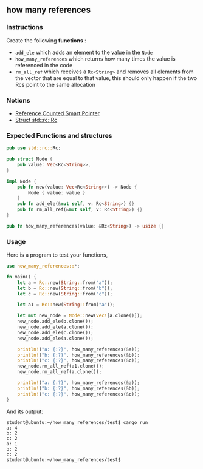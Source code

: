 ## how many references

### Instructions

Create the following **functions** :

- `add_ele` which adds an element to the value in the `Node`
- `how_many_references` which returns how many times the value is referenced in the code
- `rm_all_ref` which receives a `Rc<String>` and removes all elements from the vector that
  are equal to that value, this should only happen if the two Rcs point to the same allocation

### Notions

- [Reference Counted Smart Pointer](https://doc.rust-lang.org/book/ch15-04-rc.html)
- [Struct std::rc::Rc](https://doc.rust-lang.org/std/rc/struct.Rc.html)

### Expected Functions and structures

```rust
pub use std::rc::Rc;

pub struct Node {
    pub value: Vec<Rc<String>>,
}

impl Node {
    pub fn new(value: Vec<Rc<String>>) -> Node {
        Node { value: value }
    }
    pub fn add_ele(&mut self, v: Rc<String>) {}
    pub fn rm_all_ref(&mut self, v: Rc<String>) {}
}

pub fn how_many_references(value: &Rc<String>) -> usize {}
```

### Usage

Here is a program to test your functions,

```rust
use how_many_references::*;

fn main() {
    let a = Rc::new(String::from("a"));
    let b = Rc::new(String::from("b"));
    let c = Rc::new(String::from("c"));

    let a1 = Rc::new(String::from("a"));

    let mut new_node = Node::new(vec![a.clone()]);
    new_node.add_ele(b.clone());
    new_node.add_ele(a.clone());
    new_node.add_ele(c.clone());
    new_node.add_ele(a.clone());

    println!("a: {:?}", how_many_references(&a));
    println!("b: {:?}", how_many_references(&b));
    println!("c: {:?}", how_many_references(&c));
    new_node.rm_all_ref(a1.clone());
    new_node.rm_all_ref(a.clone());

    println!("a: {:?}", how_many_references(&a));
    println!("b: {:?}", how_many_references(&b));
    println!("c: {:?}", how_many_references(&c));
}
```

And its output:

```console
student@ubuntu:~/how_many_references/test$ cargo run
a: 4
b: 2
c: 2
a: 1
b: 2
c: 2
student@ubuntu:~/how_many_references/test$
```
